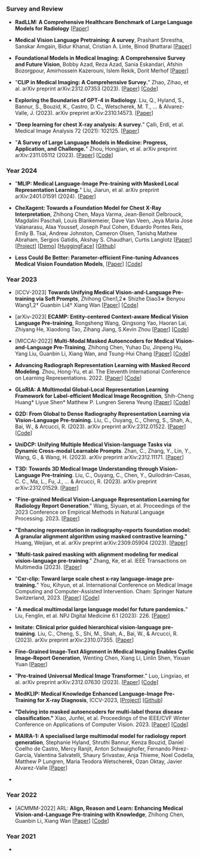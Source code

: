 ##

### Survey and Review 

* **RadLLM: A Comprehensive Healthcare Benchmark of Large Language Models for Radiology**
  [[Paper](https://arxiv.org/pdf/2307.13693.pdf)] 

* **Medical Vision Language Pretraining: A survey**, Prashant Shrestha, Sanskar Amgain, Bidur Khanal, Cristian A. Linte, Binod Bhattarai
  [[Paper](https://arxiv.org/abs/2312.06224)]

* **Foundational Models in Medical Imaging: A Comprehensive Survey and Future Vision**, Bobby Azad, Reza Azad, Sania Eskandari, Afshin Bozorgpour, Amirhossein Kazerouni, Islem Rekik, Dorit Merhof
  [[Paper](https://arxiv.org/abs/2310.18689)]

* "**CLIP in Medical Imaging: A Comprehensive Survey.**" Zhao, Zihao, et al.  arXiv preprint arXiv:2312.07353 (2023).
  [[Paper](https://arxiv.org/abs/2312.07353)]
  [[Code](https://github.com/zhaozh10/Awesome-CLIP-in-Medical-Imaging)]

* **Exploring the Boundaries of GPT-4 in Radiology**. Liu, Q., Hyland, S., Bannur, S., Bouzid, K., Castro, D. C., Wetscherek, M. T., ... & Alvarez-Valle, J. (2023).  arXiv preprint arXiv:2310.14573.
  [[Paper](https://arxiv.org/pdf/2310.14573.pdf)]

* "**Deep learning for chest X-ray analysis: A survey.**" Çallı, Erdi, et al.  Medical Image Analysis 72 (2021): 102125.
  [[Paper](https://www.sciencedirect.com/science/article/pii/S1361841521001717)]

* "**A Survey of Large Language Models in Medicine: Progress, Application, and Challenge.**" Zhou, Hongjian, et al.  arXiv preprint arXiv:2311.05112 (2023).
  [[Paper](https://arxiv.org/abs/2311.05112)]
  [[Code](https://github.com/AI-in-Health/MedLLMsPracticalGuide)] 


  

### Year 2024 

* "**MLIP: Medical Language-Image Pre-training with Masked Local Representation Learning.**" Liu, Jiarun, et al.  arXiv preprint arXiv:2401.01591 (2024). [[Paper](https://arxiv.org/pdf/2401.01591.pdf)] 

* **CheXagent: Towards a Foundation Model for Chest X-Ray Interpretation**, Zhihong Chen, Maya Varma, Jean-Benoit Delbrouck, Magdalini Paschali, Louis Blankemeier, Dave Van Veen, Jeya Maria Jose Valanarasu, Alaa Youssef, Joseph Paul Cohen, Eduardo Pontes Reis, Emily B. Tsai, Andrew Johnston, Cameron Olsen, Tanishq Mathew Abraham, Sergios Gatidis, Akshay S. Chaudhari, Curtis Langlotz 
  [[Paper](https://arxiv.org/abs/2401.12208)]
  [[Project](https://stanford-aimi.github.io/chexagent.html)]
  [[Demo](http://34.31.232.110:8888/)]
  [[HuggingFace](https://huggingface.co/StanfordAIMI/CheXagent-8b/tree/main)]
  [[Github](https://github.com/Stanford-AIMI/CheXagent)]

* **Less Could Be Better: Parameter-efficient Fine-tuning Advances Medical Vision Foundation Models**,
  [[Paper](https://arxiv.org/pdf/2401.12215.pdf)]
  [[Code](https://github.com/RL4M/MED-PEFT)] 



### Year 2023 

* [ICCV-2023] **Towards Unifying Medical Vision-and-Language Pre-training via Soft Prompts**, Zhihong Chen1,2∗ Shizhe Diao3∗ Benyou Wang1,2† Guanbin Li4† Xiang Wan
  [[Paper](https://arxiv.org/pdf/2302.08958.pdf)]
  [[Code](https://github.com/zhjohnchan/ptunifier)]

* [arXiv-2023] **ECAMP: Entity-centered Context-aware Medical Vision Language Pre-training**, Rongsheng Wang, Qingsong Yao, Haoran Lai, Zhiyang He, Xiaodong Tao, Zihang Jiang, S.Kevin Zhou
  [[Paper](https://arxiv.org/abs/2312.13316)]
  [[Code](https://github.com/ToniChopp/ECAMP)]

* [MICCAI-2022] **Multi-Modal Masked Autoencoders for Medical Vision-and-Language Pre-Training**, Zhihong Chen, Yuhao Du, Jinpeng Hu, Yang Liu, Guanbin Li, Xiang Wan, and Tsung-Hui Chang
  [[Paper](https://arxiv.org/pdf/2209.07098.pdf)]
  [[Code](https://github.com/zhjohnchan/M3AE)]

* **Advancing Radiograph Representation Learning with Masked Record Modeling**. Zhou, Hong-Yu, et al. The Eleventh International Conference on Learning Representations. 2022.
  [[Paper](https://openreview.net/pdf?id=w-x7U26GM7j)]
  [[Code](https://github.com/RL4M/MRM-pytorch)]

* **GLoRIA: A Multimodal Global-Local Representation Learning Framework for Label-efficient Medical Image Recognition**, Shih-Cheng Huang* Liyue Shen* Matthew P. Lungren Serena Yeung
  [[Paper](https://openaccess.thecvf.com/content/ICCV2021/papers/Huang_GLoRIA_A_Multimodal_Global-Local_Representation_Learning_Framework_for_Label-Efficient_Medical_ICCV_2021_paper.pdf)]
  [[Code](https://github.com/marshuang80/gloria)]

* **G2D: From Global to Dense Radiography Representation Learning via Vision-Language Pre-training.** Liu, C., Ouyang, C., Cheng, S., Shah, A., Bai, W., & Arcucci, R. (2023).  arXiv preprint arXiv:2312.01522.
  [[Paper](https://arxiv.org/abs/2312.01522)]
  [[Code]()]

* **UniDCP: Unifying Multiple Medical Vision-language Tasks via Dynamic Cross-modal Learnable Prompts**. Zhan, C., Zhang, Y., Lin, Y., Wang, G., & Wang, H. (2023).  arXiv preprint arXiv:2312.11171.
  [[Paper](https://arxiv.org/abs/2312.11171)]

* **T3D: Towards 3D Medical Image Understanding through Vision-Language Pre-training**. Liu, C., Ouyang, C., Chen, Y., Quilodrán-Casas, C. C., Ma, L., Fu, J., ... & Arcucci, R. (2023).  arXiv preprint arXiv:2312.01529.
  [[Paper](https://arxiv.org/abs/2312.01529)]

* "**Fine-grained Medical Vision-Language Representation Learning for Radiology Report Generation**." Wang, Siyuan, et al.  Proceedings of the 2023 Conference on Empirical Methods in Natural Language Processing. 2023.
  [[Paper](https://aclanthology.org/2023.emnlp-main.989.pdf)]

* **"Enhancing representation in radiography-reports foundation model: A granular alignment algorithm using masked contrastive learning."** Huang, Weijian, et al.  arXiv preprint arXiv:2309.05904 (2023).
  [[Paper](https://arxiv.org/abs/2309.05904)]

* "**Multi-task paired masking with alignment modeling for medical vision-language pre-training**." Zhang, Ke, et al.  IEEE Transactions on Multimedia (2023).
  [[Paper](https://ieeexplore.ieee.org/abstract/document/10288259/)]

* "**Cxr-clip: Toward large scale chest x-ray language-image pre-training.**" You, Kihyun, et al.  International Conference on Medical Image Computing and Computer-Assisted Intervention. Cham: Springer Nature Switzerland, 2023.
  [[Paper](https://link.springer.com/chapter/10.1007/978-3-031-43895-0_10)]
  [[Code](https://github.com/kakaobrain/cxr-clip)]

* "**A medical multimodal large language model for future pandemics.**" Liu, Fenglin, et al.  NPJ Digital Medicine 6.1 (2023): 226.
  [[Paper](https://www.nature.com/articles/s41746-023-00952-2.pdf)]

* **Imitate: Clinical prior guided hierarchical vision-language pre-training**. Liu, C., Cheng, S., Shi, M., Shah, A., Bai, W., & Arcucci, R. (2023).  arXiv preprint arXiv:2310.07355.
  [[Paper](https://arxiv.org/abs/2310.07355)]

* **Fine-Grained Image-Text Alignment in Medical Imaging Enables Cyclic Image-Report Generation**, Wenting Chen, Xiang Li, Linlin Shen, Yixuan Yuan
  [[Paper](https://arxiv.org/abs/2312.08078)]

* "**Pre-trained Universal Medical Image Transformer.**" Luo, Lingxiao, et al.  arXiv preprint arXiv:2312.07630 (2023).
  [[Paper](https://arxiv.org/abs/2312.07630)]
  [[Code](https://github.com/function2-llx/PUMIT)]

* **MedKLIP: Medical Knowledge Enhanced Language-Image Pre-Training for X-ray Diagnosis**, ICCV-2023, 
  [[Project](https://chaoyi-wu.github.io/MedKLIP/)]
  [[Github](https://github.com/MediaBrain-SJTU/MedKLIP)]

* **"Delving into masked autoencoders for multi-label thorax disease classification."** Xiao, Junfei, et al.  Proceedings of the IEEE/CVF Winter Conference on Applications of Computer Vision. 2023.
  [[Paper](https://arxiv.org/abs/2210.12843)]
  [[Code](https://github.com/lambert-x/Medical_MAE)]

* **MAIRA-1: A specialised large multimodal model for radiology report generation**, Stephanie Hyland, Shruthi Bannur, Kenza Bouzid, Daniel Coelho de Castro, Mercy Ranjit, Anton Schwaighofer, Fernando Pérez-García, Valentina Salvatelli, Shaury Srivastav, Anja Thieme, Noel Codella, Matthew P Lungren, Maria Teodora Wetscherek, Ozan Oktay, Javier Alvarez-Valle 
  [[Paper](https://arxiv.org/abs/2311.13668)]

* 
 




### Year 2022 
* [ACMMM-2022] ARL: **Align, Reason and Learn: Enhancing Medical Vision-and-Language Pre-training with Knowledge**, Zhihong Chen, Guanbin Li, Xiang Wan
  [[Paper](https://arxiv.org/abs/2209.07118)]
  [[Code](https://github.com/zhjohnchan/ARL)]



### Year 2021 
* 
































































































